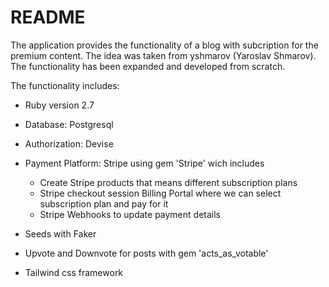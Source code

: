 # README

The application provides the functionality of a blog with subcription for the premium content. The idea was taken from yshmarov (Yaroslav Shmarov). The functionality has been expanded and developed from scratch.

The functionality includes: 

* Ruby version 2.7

* Database: Postgresql

* Authorization: Devise

* Payment Platform: Stripe using gem 'Stripe' wich includes
  - Create Stripe products that means different subscription plans
  - Stripe checkout session Billing Portal where we can select subscription plan and pay for it
  - Stripe Webhooks to update payment details 

* Seeds with Faker

* Upvote and Downvote for posts with gem 'acts_as_votable'

* Tailwind css framework



